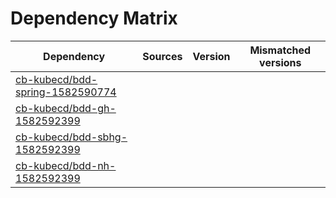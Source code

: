 # Dependency Matrix

Dependency | Sources | Version | Mismatched versions
---------- | ------- | ------- | -------------------
[cb-kubecd/bdd-spring-1582590774](https://github.com/cb-kubecd/bdd-spring-1582590774.git) |  | []() | 
[cb-kubecd/bdd-gh-1582592399](https://github.com/cb-kubecd/bdd-gh-1582592399.git) |  | []() | 
[cb-kubecd/bdd-sbhg-1582592399](https://github.com/cb-kubecd/bdd-sbhg-1582592399.git) |  | []() | 
[cb-kubecd/bdd-nh-1582592399](https://github.com/cb-kubecd/bdd-nh-1582592399.git) |  | []() | 
